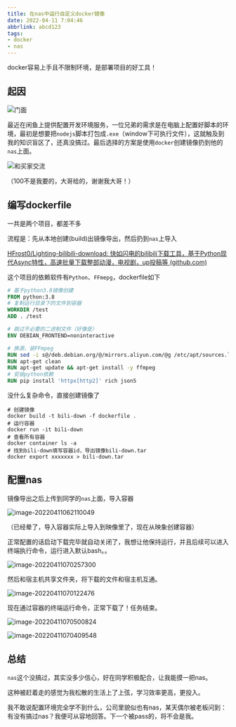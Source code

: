 ```yaml
---
title: 在nas中运行自定义docker镜像
date: 2022-04-11 7:04:46
abbrlink: abcd123
tags:
- docker
- nas
---
```



docker容易上手且不限制环境，是部署项目的好工具！

<!--more-->

## 起因

![门面](在nas中运行自定义docker镜像/Screenshot_20220411_055754_com.taobao.idlefish.jpg)

最近在闲鱼上提供配置开发环境服务，一位兄弟的需求是在电脑上配置好脚本的环境，最初是想要把`nodejs`脚本打包成`.exe`（window下可执行文件），这就触及到我的知识盲区了，还真没搞过。最后选择的方案是使用`docker`创建镜像扔到他的`nas`上面。

![和买家交流](在nas中运行自定义docker镜像/Screenshot_20220411_055915_com.taobao.idlefish.jpg)

（100不是我要的，大哥给的，谢谢我大哥！）





## 编写dockerfile

一共是两个项目，都差不多

流程是：先从本地创建(build)出镜像导出，然后扔到`nas`上导入

[HFrost0/Lighting-bilibili-download: 快如闪电的bilibili下载工具，基于Python现代Async特性，高速批量下载整部动漫，电视剧，up投稿等 (github.com)](https://github.com/HFrost0/Lighting-bilibili-download)

这个项目的依赖软件有`Python`、`FFmepg`，dockerfile如下

```dockerfile
# 基于python3.8镜像创建
FROM python:3.8
# 复制运行目录下的文件到容器
WORKDIR /test
ADD . /test

# 跳过不必要的二进制文件（好像是）
ENV DEBIAN_FRONTEND=noninteractive

# 换源，装FFmpeg
RUN sed -i s@/deb.debian.org/@/mirrors.aliyun.com/@g /etc/apt/sources.list
RUN apt-get clean
RUN apt-get update && apt-get install -y ffmpeg
# 安装python依赖
RUN pip install 'httpx[http2]' rich json5
```

没什么复杂命令，直接创建镜像了

```shell
# 创建镜像
docker build -t bili-down -f dockerfile .
# 运行容器
docker run -it bili-down
# 查看所有容器
docker container ls -a
# 找到bili-down填写容器id，导出镜像bili-down.tar
docker export xxxxxxx > bili-down.tar
```



## 配置nas

镜像导出之后上传到同学的`nas`上面，导入容器

![image-20220411062110049](在nas中运行自定义docker镜像/image-20220411062110049.png)

（已经晕了，导入容器实际上导入到映像里了，现在从映象创建容器）



正常配置的话启动下载完毕就自动关闭了，我想让他保持运行，并且后续可以进入终端执行命令，运行进入默认bash。。

![image-20220411070257300](在nas中运行自定义docker镜像/image-20220411070257300.png)

然后和宿主机共享文件夹，将下载的文件和宿主机互通。

![image-20220411070122476](在nas中运行自定义docker镜像/image-20220411070122476.png)

现在通过容器的终端运行命令，正常下载了！任务结束。

![image-20220411070500824](在nas中运行自定义docker镜像/image-20220411070500824.png)



![image-20220411070409548](在nas中运行自定义docker镜像/image-20220411070409548.png)



## 总结

`nas`这个没搞过，其实没多少信心，好在同学积极配合，让我能摸一把nas。

这种被赶着走的感觉为我松散的生活上了上弦，学习效率更高，更投入。

我不敢说配置环境完全学不到什么，公司里貌似也有nas，某天偶尔被老板问到：有没有搞过nas？我便可从容地回答。下一个被pass的，将不会是我。

